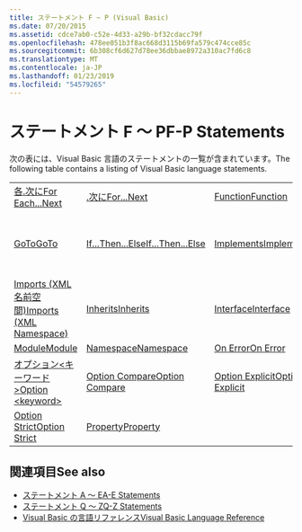 ```yaml
---
title: ステートメント F ~ P (Visual Basic)
ms.date: 07/20/2015
ms.assetid: cdce7ab0-c52e-4d33-a29b-bf32cdacc79f
ms.openlocfilehash: 478ee051b3f8ac668d3115b69fa579c474cce85c
ms.sourcegitcommit: 6b308cf6d627d78ee36dbbae8972a310ac7fd6c8
ms.translationtype: MT
ms.contentlocale: ja-JP
ms.lasthandoff: 01/23/2019
ms.locfileid: "54579265"
---
```

# <a name="f-p-statements"></a><span data-ttu-id="27b64-102">ステートメント F ～ P</span><span class="sxs-lookup"><span data-stu-id="27b64-102">F-P Statements</span></span>
<span data-ttu-id="27b64-103">次の表には、Visual Basic 言語のステートメントの一覧が含まれています。</span><span class="sxs-lookup"><span data-stu-id="27b64-103">The following table contains a listing of Visual Basic language statements.</span></span>  
  
|||||  
|---|---|---|---|  
|[<span data-ttu-id="27b64-104">各.次に</span><span class="sxs-lookup"><span data-stu-id="27b64-104">For Each...Next</span></span>](../../../visual-basic/language-reference/statements/for-each-next-statement.md)|[<span data-ttu-id="27b64-105">.次に</span><span class="sxs-lookup"><span data-stu-id="27b64-105">For...Next</span></span>](../../../visual-basic/language-reference/statements/for-next-statement.md)|[<span data-ttu-id="27b64-106">Function</span><span class="sxs-lookup"><span data-stu-id="27b64-106">Function</span></span>](../../../visual-basic/language-reference/statements/function-statement.md)|[<span data-ttu-id="27b64-107">Get</span><span class="sxs-lookup"><span data-stu-id="27b64-107">Get</span></span>](../../../visual-basic/language-reference/statements/get-statement.md)|  
|[<span data-ttu-id="27b64-108">GoTo</span><span class="sxs-lookup"><span data-stu-id="27b64-108">GoTo</span></span>](../../../visual-basic/language-reference/statements/goto-statement.md)|[<span data-ttu-id="27b64-109">If...Then...Else</span><span class="sxs-lookup"><span data-stu-id="27b64-109">If...Then...Else</span></span>](../../../visual-basic/language-reference/statements/if-then-else-statement.md)|[<span data-ttu-id="27b64-110">Implements</span><span class="sxs-lookup"><span data-stu-id="27b64-110">Implements</span></span>](../../../visual-basic/language-reference/statements/implements-statement.md)|[<span data-ttu-id="27b64-111">Imports (.NET 名前空間と型)</span><span class="sxs-lookup"><span data-stu-id="27b64-111">Imports (.NET Namespace and Type)</span></span>](../../../visual-basic/language-reference/statements/imports-statement-net-namespace-and-type.md)|  
|[<span data-ttu-id="27b64-112">Imports (XML 名前空間)</span><span class="sxs-lookup"><span data-stu-id="27b64-112">Imports (XML Namespace)</span></span>](../../../visual-basic/language-reference/statements/imports-statement-xml-namespace.md)|[<span data-ttu-id="27b64-113">Inherits</span><span class="sxs-lookup"><span data-stu-id="27b64-113">Inherits</span></span>](../../../visual-basic/language-reference/statements/inherits-statement.md)|[<span data-ttu-id="27b64-114">Interface</span><span class="sxs-lookup"><span data-stu-id="27b64-114">Interface</span></span>](../../../visual-basic/language-reference/statements/interface-statement.md)|[<span data-ttu-id="27b64-115">Mid</span><span class="sxs-lookup"><span data-stu-id="27b64-115">Mid</span></span>](../../../visual-basic/language-reference/statements/mid-statement.md)|  
|[<span data-ttu-id="27b64-116">Module</span><span class="sxs-lookup"><span data-stu-id="27b64-116">Module</span></span>](../../../visual-basic/language-reference/statements/module-statement.md)|[<span data-ttu-id="27b64-117">Namespace</span><span class="sxs-lookup"><span data-stu-id="27b64-117">Namespace</span></span>](../../../visual-basic/language-reference/statements/namespace-statement.md)|[<span data-ttu-id="27b64-118">On Error</span><span class="sxs-lookup"><span data-stu-id="27b64-118">On Error</span></span>](../../../visual-basic/language-reference/statements/on-error-statement.md)|[<span data-ttu-id="27b64-119">Operator</span><span class="sxs-lookup"><span data-stu-id="27b64-119">Operator</span></span>](../../../visual-basic/language-reference/statements/operator-statement.md)|  
|[<span data-ttu-id="27b64-120">オプション\<キーワード ></span><span class="sxs-lookup"><span data-stu-id="27b64-120">Option \<keyword></span></span>](../../../visual-basic/language-reference/statements/option-keyword-statement.md)|[<span data-ttu-id="27b64-121">Option Compare</span><span class="sxs-lookup"><span data-stu-id="27b64-121">Option Compare</span></span>](../../../visual-basic/language-reference/statements/option-compare-statement.md)|[<span data-ttu-id="27b64-122">Option Explicit</span><span class="sxs-lookup"><span data-stu-id="27b64-122">Option Explicit</span></span>](../../../visual-basic/language-reference/statements/option-explicit-statement.md)|[<span data-ttu-id="27b64-123">Option Infer</span><span class="sxs-lookup"><span data-stu-id="27b64-123">Option Infer</span></span>](../../../visual-basic/language-reference/statements/option-infer-statement.md)|  
|[<span data-ttu-id="27b64-124">Option Strict</span><span class="sxs-lookup"><span data-stu-id="27b64-124">Option Strict</span></span>](../../../visual-basic/language-reference/statements/option-strict-statement.md)|[<span data-ttu-id="27b64-125">Property</span><span class="sxs-lookup"><span data-stu-id="27b64-125">Property</span></span>](../../../visual-basic/language-reference/statements/property-statement.md)|||  
  
## <a name="see-also"></a><span data-ttu-id="27b64-126">関連項目</span><span class="sxs-lookup"><span data-stu-id="27b64-126">See also</span></span>
- [<span data-ttu-id="27b64-127">ステートメント A ～ E</span><span class="sxs-lookup"><span data-stu-id="27b64-127">A-E Statements</span></span>](../../../visual-basic/language-reference/statements/a-e-statements.md)
- [<span data-ttu-id="27b64-128">ステートメント Q ～ Z</span><span class="sxs-lookup"><span data-stu-id="27b64-128">Q-Z Statements</span></span>](../../../visual-basic/language-reference/statements/q-z-statements.md)
- [<span data-ttu-id="27b64-129">Visual Basic の言語リファレンス</span><span class="sxs-lookup"><span data-stu-id="27b64-129">Visual Basic Language Reference</span></span>](../../../visual-basic/language-reference/index.md)
